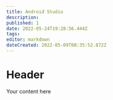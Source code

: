 ```yaml
---
title: Android Studio
description: 
published: 1
date: 2022-05-24T19:28:56.444Z
tags: 
editor: markdown
dateCreated: 2022-05-09T08:35:52.872Z
---
```


# Header
Your content here